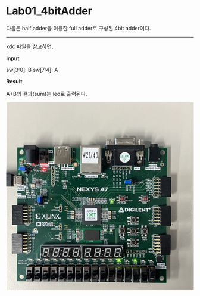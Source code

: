 # Lab01_4bitAdder
다음은 half adder을 이용한 full adder로 구성된 4bit adder이다.

***
xdc 파일을 참고하면,


**input**

sw[3:0]: B
sw[7:4]: A


**Result**

A+B의 결과(sum)는 led로 출력된다.


<img src="./Lab01_4bitAdder.jpg">
